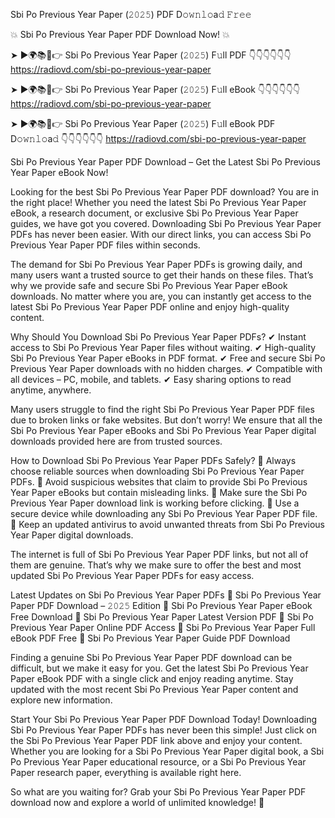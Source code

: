 Sbi Po Previous Year Paper (𝟸𝟶𝟸𝟻) PDF D𝚘𝚠𝚗𝚕𝚘a𝚍 𝙵𝚛𝚎𝚎

💥 Sbi Po Previous Year Paper PDF Download Now! 💥

➤ ►🌍📚📱👉 Sbi Po Previous Year Paper (𝟸𝟶𝟸𝟻) F𝚞ll PDF 👇👇👇👇👇👇
https://radiovd.com/sbi-po-previous-year-paper

➤ ►🌍📚📱👉 Sbi Po Previous Year Paper (𝟸𝟶𝟸𝟻) F𝚞ll eBook 👇👇👇👇👇👇
https://radiovd.com/sbi-po-previous-year-paper

➤ ►🌍📚📱👉 Sbi Po Previous Year Paper (𝟸𝟶𝟸𝟻) F𝚞ll eBook PDF D𝚘𝚠𝚗𝚕𝚘a𝚍 👇👇👇👇👇👇
https://radiovd.com/sbi-po-previous-year-paper

Sbi Po Previous Year Paper PDF Download – Get the Latest Sbi Po Previous Year Paper eBook Now!

Looking for the best Sbi Po Previous Year Paper PDF download? You are in the right place! Whether you need the latest Sbi Po Previous Year Paper eBook, a research document, or exclusive Sbi Po Previous Year Paper guides, we have got you covered. Downloading Sbi Po Previous Year Paper PDFs has never been easier. With our direct links, you can access Sbi Po Previous Year Paper PDF files within seconds.

The demand for Sbi Po Previous Year Paper PDFs is growing daily, and many users want a trusted source to get their hands on these files. That’s why we provide safe and secure Sbi Po Previous Year Paper eBook downloads. No matter where you are, you can instantly get access to the latest Sbi Po Previous Year Paper PDF online and enjoy high-quality content.

Why Should You Download Sbi Po Previous Year Paper PDFs?
✔ Instant access to Sbi Po Previous Year Paper files without waiting.
✔ High-quality Sbi Po Previous Year Paper eBooks in PDF format.
✔ Free and secure Sbi Po Previous Year Paper downloads with no hidden charges.
✔ Compatible with all devices – PC, mobile, and tablets.
✔ Easy sharing options to read anytime, anywhere.

Many users struggle to find the right Sbi Po Previous Year Paper PDF files due to broken links or fake websites. But don’t worry! We ensure that all the Sbi Po Previous Year Paper eBooks and Sbi Po Previous Year Paper digital downloads provided here are from trusted sources.

How to Download Sbi Po Previous Year Paper PDFs Safely?
📌 Always choose reliable sources when downloading Sbi Po Previous Year Paper PDFs.
📌 Avoid suspicious websites that claim to provide Sbi Po Previous Year Paper eBooks but contain misleading links.
📌 Make sure the Sbi Po Previous Year Paper download link is working before clicking.
📌 Use a secure device while downloading any Sbi Po Previous Year Paper PDF file.
📌 Keep an updated antivirus to avoid unwanted threats from Sbi Po Previous Year Paper digital downloads.

The internet is full of Sbi Po Previous Year Paper PDF links, but not all of them are genuine. That’s why we make sure to offer the best and most updated Sbi Po Previous Year Paper PDFs for easy access.

Latest Updates on Sbi Po Previous Year Paper PDFs
🔹 Sbi Po Previous Year Paper PDF Download – 𝟸𝟶𝟸𝟻 Edition
🔹 Sbi Po Previous Year Paper eBook Free Download
🔹 Sbi Po Previous Year Paper Latest Version PDF
🔹 Sbi Po Previous Year Paper Online PDF Access
🔹 Sbi Po Previous Year Paper Full eBook PDF Free
🔹 Sbi Po Previous Year Paper Guide PDF Download

Finding a genuine Sbi Po Previous Year Paper PDF download can be difficult, but we make it easy for you. Get the latest Sbi Po Previous Year Paper eBook PDF with a single click and enjoy reading anytime. Stay updated with the most recent Sbi Po Previous Year Paper content and explore new information.

Start Your Sbi Po Previous Year Paper PDF Download Today!
Downloading Sbi Po Previous Year Paper PDFs has never been this simple! Just click on the Sbi Po Previous Year Paper PDF link above and enjoy your content. Whether you are looking for a Sbi Po Previous Year Paper digital book, a Sbi Po Previous Year Paper educational resource, or a Sbi Po Previous Year Paper research paper, everything is available right here.

So what are you waiting for? Grab your Sbi Po Previous Year Paper PDF download now and explore a world of unlimited knowledge! 🚀